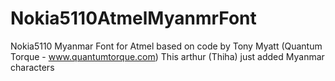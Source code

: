 Nokia5110AtmelMyanmrFont
========================

Nokia5110 Myanmar Font for Atmel based on code by Tony Myatt (Quantum Torque - www.quantumtorque.com)
This arthur (Thiha) just added Myanmar characters
